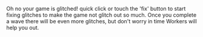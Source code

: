 Oh no your game is glitched! quick click or touch the 'fix' button to start fixing glitches to make the game not glitch out so much. Once you complete a wave there will be even more glitches, but don't worry in time Workers will help you out.